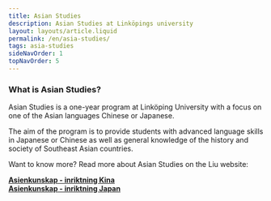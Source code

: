 ```yaml
---
title: Asian Studies
description: Asian Studies at Linköpings university
layout: layouts/article.liquid
permalink: /en/asia-studies/
tags: asia-studies
sideNavOrder: 1
topNavOrder: 5
--- 
```


### What is Asian Studies?

Asian Studies is a one-year program at Linköping University with a focus on one of the Asian languages Chinese or Japanese.

The aim of the program is to provide students with advanced language skills in Japanese or Chinese as well as general knowledge of the history and society of Southeast Asian countries.

Want to know more? Read more about Asian Studies on the Liu website:

**[Asienkunskap - inriktning Kina](https://liu.se/en/education/program/6asik)**  
**[Asienkunskap - inriktning Japan](https://liu.se/en/education/program/6asij)**
